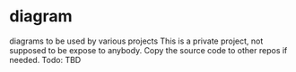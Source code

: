 # diagram
diagrams to be used by various projects
This is a private project, not supposed to be expose to anybody. Copy the source code to other repos if needed.
Todo: TBD
